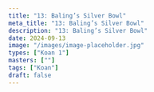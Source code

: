 ```yaml
---
title: "13: Baling’s Silver Bowl"
meta_title: "13: Baling’s Silver Bowl"
description: "13: Baling’s Silver Bowl"
date: 2024-09-13
image: "/images/image-placeholder.jpg"
types: ["Koan 1"]
masters: [""]
tags: ["Koan"]
draft: false
---
```


